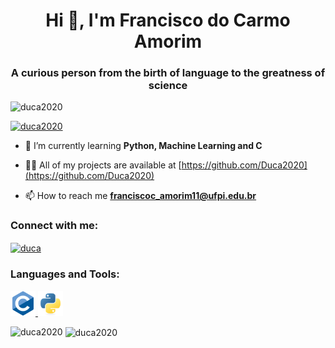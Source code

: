 <h1 align="center">Hi 👋, I'm Francisco do Carmo Amorim</h1>
<h3 align="center">A curious person from the birth of language to the greatness of science</h3>

<p align="left"> <img src="https://komarev.com/ghpvc/?username=duca2020&label=Profile%20views&color=0e75b6&style=flat" alt="duca2020" /> </p>

<p align="left"> <a href="https://github.com/ryo-ma/github-profile-trophy"><img src="https://github-profile-trophy.vercel.app/?username=duca2020" alt="duca2020" /></a> </p>

- 🌱 I’m currently learning **Python, Machine Learning and C**

- 👨‍💻 All of my projects are available at [https://github.com/Duca2020](https://github.com/Duca2020)

- 📫 How to reach me **franciscoc_amorim11@ufpi.edu.br**

<h3 align="left">Connect with me:</h3>
<p align="left">
<a href="https://stackoverflow.com/users/13829284/duca" target="blank"><img align="center" src="https://raw.githubusercontent.com/rahuldkjain/github-profile-readme-generator/master/src/images/icons/Social/stack-overflow.svg" alt="duca" height="30" width="40" /></a>
</p>

<h3 align="left">Languages and Tools:</h3>
<p align="left"> <a href="https://www.cprogramming.com/" target="_blank"> <img src="https://raw.githubusercontent.com/devicons/devicon/master/icons/c/c-original.svg" alt="c" width="40" height="40"/> </a><a href="https://www.python.org" target="_blank"> <img src="https://raw.githubusercontent.com/devicons/devicon/master/icons/python/python-original.svg" alt="python" width="40" height="40"/> </a> </p>

<p><img align="left" src="https://github-readme-stats.vercel.app/api/top-langs?username=duca2020&show_icons=true&locale=en&layout=compact" alt="duca2020" /></p>

<p>&nbsp;<img align="center" src="https://github-readme-stats.vercel.app/api?username=duca2020&show_icons=true&locale=en" alt="duca2020" /></p>
